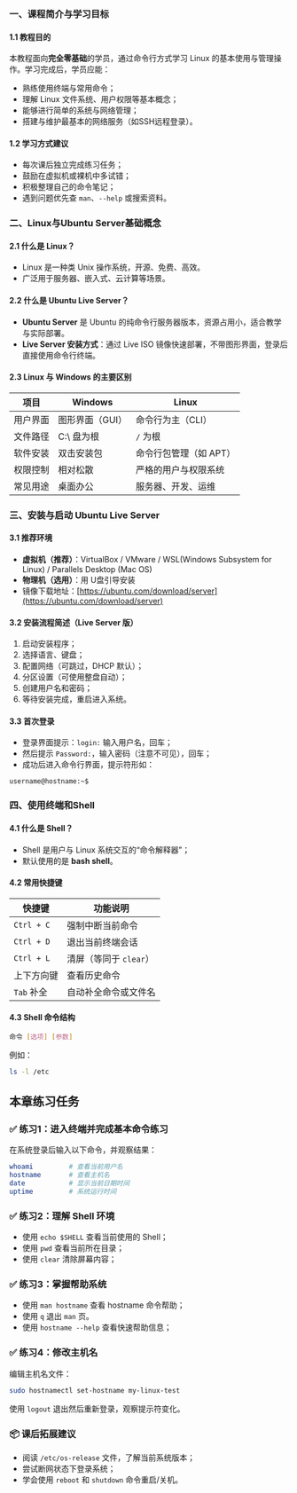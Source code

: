 ### 一、课程简介与学习目标
#### 1.1 教程目的
本教程面向**完全零基础**的学员，通过命令行方式学习 Linux 的基本使用与管理操作。学习完成后，学员应能：

+ 熟练使用终端与常用命令；
+ 理解 Linux 文件系统、用户权限等基本概念；
+ 能够进行简单的系统与网络管理；
+ 搭建与维护最基本的网络服务（如SSH远程登录）。

#### 1.2 学习方式建议
+ 每次课后独立完成练习任务；
+ 鼓励在虚拟机或裸机中多试错；
+ 积极整理自己的命令笔记；
+ 遇到问题优先查 `man`、`--help` 或搜索资料。

### 二、Linux与Ubuntu Server基础概念
#### 2.1 什么是 Linux？
+ Linux 是一种类 Unix 操作系统，开源、免费、高效。
+ 广泛用于服务器、嵌入式、云计算等场景。

#### 2.2 什么是 Ubuntu Live Server？
+ **Ubuntu Server** 是 Ubuntu 的纯命令行服务器版本，资源占用小，适合教学与实际部署。
+ **Live Server 安装方式**：通过 Live ISO 镜像快速部署，不带图形界面，登录后直接使用命令行终端。

#### 2.3 Linux 与 Windows 的主要区别
| 项目 | Windows | Linux |
| --- | --- | --- |
| 用户界面 | 图形界面（GUI） | 命令行为主（CLI） |
| 文件路径 | C:\ 盘为根 | `/` 为根 |
| 软件安装 | 双击安装包 | 命令行包管理（如 APT） |
| 权限控制 | 相对松散 | 严格的用户与权限系统 |
| 常见用途 | 桌面办公 | 服务器、开发、运维 |


### 三、安装与启动 Ubuntu Live Server
#### 3.1 推荐环境
+ **虚拟机（推荐）**：VirtualBox / VMware / WSL(Windows Subsystem for Linux) / Parallels Desktop (Mac OS)
+ **物理机（选用）**：用 U盘引导安装
+ 镜像下载地址：[https://ubuntu.com/download/server](https://ubuntu.com/download/server)

#### 3.2 安装流程简述（Live Server 版）
1. 启动安装程序；
2. 选择语言、键盘；
3. 配置网络（可跳过，DHCP 默认）；
4. 分区设置（可使用整盘自动）；
5. 创建用户名和密码；
6. 等待安装完成，重启进入系统。

#### 3.3 首次登录
+ 登录界面提示：`login:` 输入用户名，回车；
+ 然后提示 `Password:`，输入密码（注意不可见），回车；
+ 成功后进入命令行界面，提示符形如：

```plain
username@hostname:~$
```

### 四、使用终端和Shell
#### 4.1 什么是 Shell？
+ Shell 是用户与 Linux 系统交互的“命令解释器”；
+ 默认使用的是 **bash shell**。

#### 4.2 常用快捷键
| 快捷键 | 功能说明 |
| --- | --- |
| `Ctrl + C` | 强制中断当前命令 |
| `Ctrl + D` | 退出当前终端会话 |
| `Ctrl + L` | 清屏（等同于 `clear`） |
| 上下方向键 | 查看历史命令 |
| `Tab` 补全 | 自动补全命令或文件名 |


#### 4.3 Shell 命令结构
```bash
命令 [选项] [参数]
```

例如：

```bash
ls -l /etc
```

## 本章练习任务
### ✅ 练习1：进入终端并完成基本命令练习
在系统登录后输入以下命令，并观察结果：

```bash
whoami         # 查看当前用户名  
hostname       # 查看主机名  
date           # 显示当前日期时间  
uptime         # 系统运行时间  
```

### ✅ 练习2：理解 Shell 环境
+ 使用 `echo $SHELL` 查看当前使用的 Shell；
+ 使用 `pwd` 查看当前所在目录；
+ 使用 `clear` 清除屏幕内容；

### ✅ 练习3：掌握帮助系统
+ 使用 `man hostname` 查看 hostname 命令帮助；
+ 使用 `q` 退出 `man` 页。
+ 使用 `hostname --help` 查看快速帮助信息；

### ✅ 练习4：修改主机名
编辑主机名文件：

```bash
sudo hostnamectl set-hostname my-linux-test
```

使用 `logout` 退出然后重新登录，观察提示符变化。

### 📦 课后拓展建议
+ 阅读 `/etc/os-release` 文件，了解当前系统版本；
+ 尝试断网状态下登录系统；
+ 学会使用 `reboot` 和 `shutdown` 命令重启/关机。

